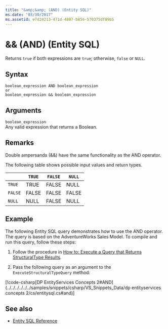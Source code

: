 ```yaml
---
title: "&amp;&amp; (AND) (Entity SQL)"
ms.date: "03/30/2017"
ms.assetid: e7d24213-471d-4807-b85e-570375df89b5
---
```

# &amp;&amp; (AND) (Entity SQL)
Returns `true` if both expressions are `true`; otherwise, `false` or `NULL`.  
  
## Syntax  
  
```  
boolean_expression AND boolean_expression  
or  
boolean_expression && boolean_expression  
```  
  
## Arguments  
 `boolean_expression`  
 Any valid expression that returns a Boolean.  
  
## Remarks  
 Double ampersands (&&) have the same functionality as the AND operator.  
  
 The following table shows possible input values and return types.  
  
||`TRUE`|`FALSE`|`NULL`|  
|-|------------|-------------|------------|  
|`TRUE`|TRUE|FALSE|NULL|  
|`FALSE`|FALSE|FALSE|FALSE|  
|`NULL`|NULL|FALSE|NULL|  
  
## Example  
 The following Entity SQL query demonstrates how to use the AND operator. The query is based on the AdventureWorks Sales Model. To compile and run this query, follow these steps:  
  
1. Follow the procedure in [How to: Execute a Query that Returns StructuralType Results](../../../../../../docs/framework/data/adonet/ef/how-to-execute-a-query-that-returns-structuraltype-results.md).  
  
2. Pass the following query as an argument to the `ExecuteStructuralTypeQuery` method:  
  
 [!code-csharp[DP EntityServices Concepts 2#AND](../../../../../../samples/snippets/csharp/VS_Snippets_Data/dp entityservices concepts 2/cs/entitysql.cs#and)]  
  
## See also

- [Entity SQL Reference](../../../../../../docs/framework/data/adonet/ef/language-reference/entity-sql-reference.md)
